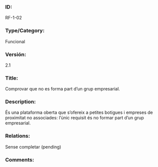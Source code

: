 ### ID:

RF-1-02

### **Type/Category:** 

Funcional

### **Versión:**

2.1

### **Title:**

Comprovar que no es forma part d’un grup empresarial.

### **Description:** 

És una plataforma oberta que s’ofereix a petites botigues i empreses de proximitat no associades: l’únic requisit és no formar part d’un grup empresarial.

### **Relations:** 

Sense completar (pending) 

### Comments: 
